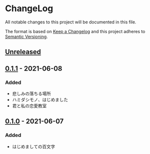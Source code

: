 # ChangeLog
All notable changes to this project will be documented in this file.

The format is based on [Keep a Changelog](http://keepachangelog.com/en/1.0.0/)
and this project adheres to [Semantic Versioning](http://semver.org/spec/v2.0.0.html).

## [Unreleased]

## [0.1.1] - 2021-06-08
### Added
- 悲しみの落ちる場所
- ハミダシモノ、はじめました
- 君と私の恋愛教室

## [0.1.0] - 2021-06-07
### Added
- はじめましての百文字


[Unreleased]: https://github.com/NovelBox/NovelBox.github.io/compare/v0.1.1...HEAD
[0.1.1]: https://github.com/NovelBox/NovelBox.github.io/releases/v0.1.1
[0.1.0]: https://github.com/NovelBox/NovelBox.github.io/releases/v0.1.0
[0.0.1]: https://github.com/NovelBox/NovelBox.github.io/releases/v0.0.1

